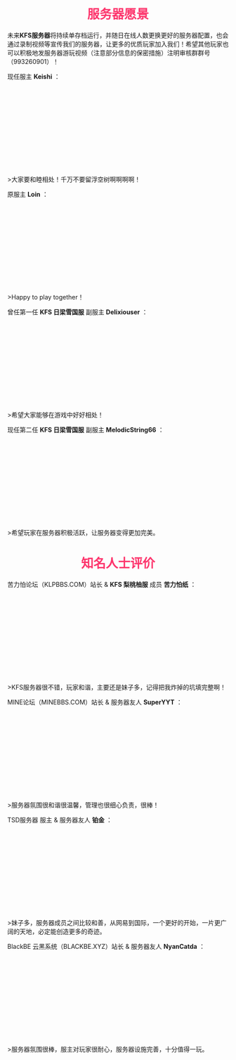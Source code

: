 # <div align="center"><font color=#FD366D>服务器愿景</font></div>
未来**KFS服务器**将持续单存档运行，并随日在线人数更换更好的服务器配置，也会通过录制视频等宣传我们的服务器，让更多的优质玩家加入我们！希望其他玩家也可以积极地发服务器游玩视频（注意部分信息的保密措施）注明审核群群号（993260901）！

<style type="text/css">
    .img {
        width:200px;
        height:200px;
        border-radius:100%;
        overflow:hidden;
        margin:0 auto;
    }
</style>

现任服主 **Keishi** ：
<div class="img"><img src="https://q1.qlogo.cn/g?b=qq&amp;nk=1291596219&amp;s=640"></div>
>大家要和睦相处！千万不要留浮空树啊啊啊啊！

原服主 **Loin** ：
<div class="img"><img src="https://q1.qlogo.cn/g?b=qq&amp;nk=2607418160&amp;s=640"></div>
>Happy to play together！

曾任第一任 **KFS 日梁雪国服** 副服主 **Delixiouser** ：
<div class="img"><img src="https://q1.qlogo.cn/g?b=qq&amp;nk=171669269&amp;s=640"></div>
>希望大家能够在游戏中好好相处！

现任第二任 **KFS 日梁雪国服** 副服主 **MelodicString66** ：
<div class="img"><img src="https://q1.qlogo.cn/g?b=qq&amp;nk=3519262338&amp;s=640"></div>
>希望玩家在服务器积极活跃，让服务器变得更加完美。

# <div align="center"><font color=#FD366D>知名人士评价</font></div>
苦力怕论坛（KLPBBS.COM）站长 &  **KFS 梨桃柚服** 成员 **苦力怕纸** ：
<div class="img"><img src="https://q1.qlogo.cn/g?b=qq&amp;nk=1691109702&amp;s=640"></div>
>KFS服务器很不错，玩家和谐，主要还是妹子多，记得把我炸掉的坑填完整啊！

MINE论坛（MINEBBS.COM）站长 & 服务器友人 **SuperYYT** ：
<div class="img"><img src="https://q1.qlogo.cn/g?b=qq&amp;nk=1209897320&amp;s=640"></div>
>服务器氛围很和谐很温馨，管理也很细心负责，很棒！

TSD服务器 服主 & 服务器友人 **铂金** ：
<div class="img"><img src="https://q1.qlogo.cn/g?b=qq&amp;nk=2962384510&amp;s=640"></div>
>妹子多，服务器成员之间比较和善，从网易到国际，一个更好的开始，一片更广阔的天地，必定能创造更多的奇迹。

BlackBE 云黑系统（BLACKBE.XYZ）站长 & 服务器友人 **NyanCatda** ：
<div class="img"><img src="https://q1.qlogo.cn/g?b=qq&amp;nk=1012140043&amp;s=640"></div>
>服务器氛围很棒，服主对玩家很耐心，服务器设施完善，十分值得一玩。
